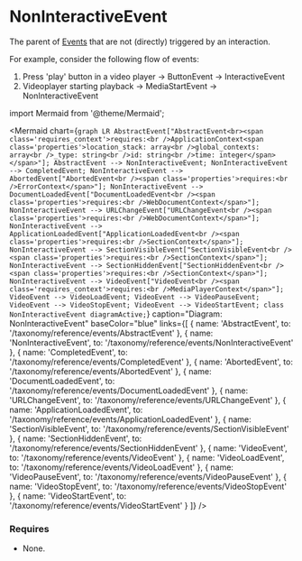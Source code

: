 # NonInteractiveEvent

The parent of [Events](/taxonomy/events) that are not (directly) triggered by an interaction. 

For example, consider the following flow of events:

  1. Press 'play' button in a video player -> ButtonEvent -> InteractiveEvent
  2. Videoplayer starting playback -> MediaStartEvent -> NonInteractiveEvent

import Mermaid from '@theme/Mermaid';

<Mermaid chart={`
	graph LR
    AbstractEvent["AbstractEvent<br><span class='requires_context'>requires:<br />ApplicationContext<span class='properties'>location_stack: array<br />global_contexts: array<br />_type: string<br />id: string<br />time: integer</span></span>"];
    AbstractEvent --> NonInteractiveEvent;
    NonInteractiveEvent --> CompletedEvent;
    NonInteractiveEvent --> AbortedEvent["AbortedEvent<br /><span class='properties'>requires:<br />ErrorContext</span>"];
    NonInteractiveEvent --> DocumentLoadedEvent["DocumentLoadedEvent<br /><span class='properties'>requires:<br />WebDocumentContext</span>"];
    NonInteractiveEvent --> URLChangeEvent["URLChangeEvent<br /><span class='properties'>requires:<br />WebDocumentContext</span>"];
    NonInteractiveEvent --> ApplicationLoadedEvent["ApplicationLoadedEvent<br /><span class='properties'>requires:<br />SectionContext</span>"];
    NonInteractiveEvent --> SectionVisibleEvent["SectionVisibleEvent<br /><span class='properties'>requires:<br />SectionContext</span>"];
    NonInteractiveEvent --> SectionHiddenEvent["SectionHiddenEvent<br /><span class='properties'>requires:<br />SectionContext</span>"];
    NonInteractiveEvent --> VideoEvent["VideoEvent<br /><span class='requires_context'>requires:<br />MediaPlayerContext</span>"];
    VideoEvent --> VideoLoadEvent;
    VideoEvent --> VideoPauseEvent;
    VideoEvent --> VideoStopEvent;
    VideoEvent --> VideoStartEvent;
    class NonInteractiveEvent diagramActive;
`} 
  caption="Diagram: NonInteractiveEvent" 
  baseColor="blue" 
  links={[
    { name: 'AbstractEvent', to: '/taxonomy/reference/events/AbstractEvent' },
    { name: 'NonInteractiveEvent', to: '/taxonomy/reference/events/NonInteractiveEvent' },
    { name: 'CompletedEvent', to: '/taxonomy/reference/events/CompletedEvent' },
    { name: 'AbortedEvent', to: '/taxonomy/reference/events/AbortedEvent' },
    { name: 'DocumentLoadedEvent', to: '/taxonomy/reference/events/DocumentLoadedEvent' },
    { name: 'URLChangeEvent', to: '/taxonomy/reference/events/URLChangeEvent' },
    { name: 'ApplicationLoadedEvent', to: '/taxonomy/reference/events/ApplicationLoadedEvent' },
    { name: 'SectionVisibleEvent', to: '/taxonomy/reference/events/SectionVisibleEvent' },
    { name: 'SectionHiddenEvent', to: '/taxonomy/reference/events/SectionHiddenEvent' },
    { name: 'VideoEvent', to: '/taxonomy/reference/events/VideoEvent' },
    { name: 'VideoLoadEvent', to: '/taxonomy/reference/events/VideoLoadEvent' },
    { name: 'VideoPauseEvent', to: '/taxonomy/reference/events/VideoPauseEvent' },
    { name: 'VideoStopEvent', to: '/taxonomy/reference/events/VideoStopEvent' },
    { name: 'VideoStartEvent', to: '/taxonomy/reference/events/VideoStartEvent' }
  ]}
/>

### Requires
- None.